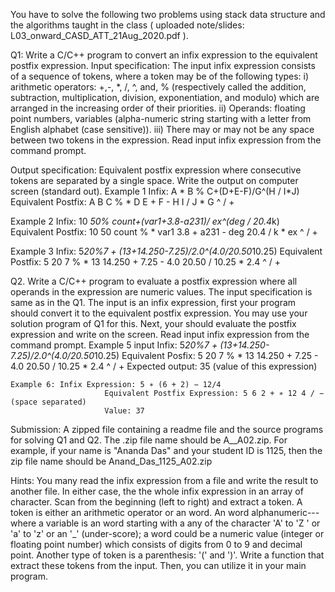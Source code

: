 You have to solve the following two problems using stack data structure and the algorithms taught in the class ( uploaded note/slides: L03_onward_CASD_ATT_21Aug_2020.pdf ).

Q1: Write a C/C++ program to convert an infix expression to the equivalent postfix expression.
Input specification: The input infix expression consists of a sequence of tokens, where a token may be of the following types:
   i) arithmetic operators: +,-, *, /, ^, and, % (respectively called the addition, subtraction, multiplication, division, exponentiation, and modulo) which are arranged in the increasing order of their priorities.
   ii) Operands: floating point numbers, variables (alpha-numeric string starting with a letter from English alphabet (case sensitive)).
  iii) There may or may not be any space between two tokens in the expression. Read input infix expression  from the command prompt.
   
Output specification: Equivalent postfix expression where consecutive tokens are separated by a single space.  Write the output on computer screen (standard out).
Example 1 Infix: A * B % C+(D+E-F)/G^(H / I*J)  
                    Equivalent Postfix: A B C % * D E + F - H I / J * G ^ / +

Example 2 Infix: 10 *50% count+(var1+3.8-a231)/ ex^(deg / 20.4*k)  
                    Equivalent Postfix: 10 50 count % * var1 3.8 + a231 - deg 20.4 / k * ex ^ / +

Example 3 Infix: 5*20%7 + (13+14.250-7.25)/2.0^(4.0/20.50*10.25) 
                    Equivalent Postfix: 5 20 7 % * 13 14.250 + 7.25 - 4.0 20.50 / 10.25 * 2.4 ^ / +

Q2. Write a C/C++ program to evaluate a postfix expression where all operands in the expression are numeric values.  The input specification is same as in the Q1. The input is an infix expression, first your program should convert it to the equivalent postfix expression. You may use your solution program of Q1 for this.  Next, your should evaluate the postfix expression and write on the screen.  Read input infix expression  from the command prompt.
 Example 5 input Infix: 5*20%7 + (13+14.250-7.25)/2.0^(4.0/20.50*10.25) 
                     Equivalent Posfix: 5 20 7 % * 13 14.250 + 7.25 - 4.0 20.50 / 10.25 * 2.4 ^ / +
                     Expected output: 35 (value of this expression)

    Example 6: Infix Expression: 5 ∗ (6 + 2) − 12/4
                         Equivalent Postfix Expression: 5 6 2 + ∗ 12 4 / −   (space separated)
                         Value: 37

Submission: A zipped file containing a readme file and the source programs for solving Q1 and Q2. The .zip file name should be A<your name>_<student ID>_A02.zip. For example, if your name is "Ananda Das" and your student ID is 1125, then the zip file name should be Anand_Das_1125_A02.zip

Hints: You many read the infix expression from a file and write the result to another file.
In either case, the the whole infix expression in an array of character. Scan from the beginning (left to right) and extract a token. A token is either an arithmetic operator or an word. An word alphanumeric---where a variable is an word starting with a any of the character 'A' to 'Z ' or 'a' to 'z' or an '_' (under-score); a word could be a numeric value (integer or floating point number) which consists of digits from 0 to 9 and decimal point. Another type of token is a parenthesis: '(' and ')'.
Write a function that extract these tokens from the input. Then, you can utilize it in your main program.
